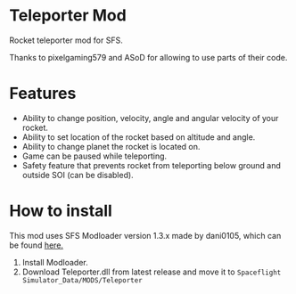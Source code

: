 # Teleporter Mod
Rocket teleporter mod for SFS.

Thanks to pixelgaming579 and ASoD for allowing to use parts of their code.
# Features
- Ability to change position, velocity, angle and angular velocity of your rocket.
- Ability to set location of the rocket based on altitude and angle.
- Ability to change planet the rocket is located on.
- Game can be paused while teleporting.
- Safety feature that prevents rocket from teleporting below ground and outside SOI (can be disabled).
# How to install
This mod uses SFS Modloader version 1.3.x made by dani0105, which can be found [here.](https://github.com/105-Code/SFS-Modloader)

1. Install Modloader.
2. Download Teleporter.dll from latest release and move it to `Spaceflight Simulator_Data/MODS/Teleporter`
